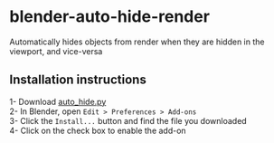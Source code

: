 # blender-auto-hide-render
Automatically hides objects from render when they are hidden in the viewport, and vice-versa

## Installation instructions
1- Download [auto_hide.py](https://raw.githubusercontent.com/spy-ware/blender-auto-hide-render/main/auto_hide.py)  
2- In Blender, open `Edit > Preferences > Add-ons`  
3- Click the `Install...` button and find the file you downloaded  
4- Click on the check box to enable the add-on  
